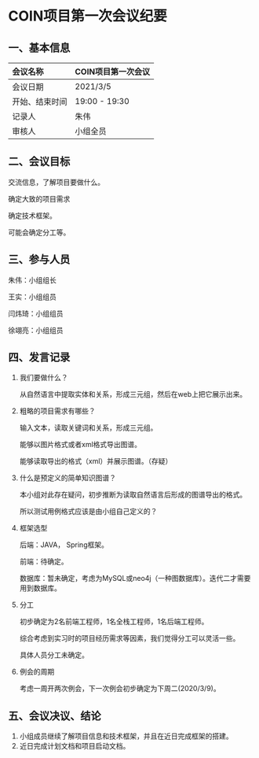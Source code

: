 

# COIN项目第一次会议纪要

## 一、基本信息

| 会议名称       | COIN项目第一次会议 |
| :------------- | ------------------ |
| 会议日期       | 2021/3/5           |
| 开始、结束时间 | 19:00 - 19:30      |
| 记录人         | 朱伟               |
| 审核人         | 小组全员           |

## 二、会议目标

交流信息，了解项目要做什么。

确定大致的项目需求

确定技术框架。

可能会确定分工等。

## 三、参与人员

朱伟：小组组长

王实：小组组员

闫炜琦：小组组员

徐翊亮：小组组员

## 四、发言记录

1. 我们要做什么？

   从自然语言中提取实体和关系，形成三元组，然后在web上把它展示出来。

2. 粗略的项目需求有哪些？

   输入文本，读取关键词和关系，形成三元组。

   能够以图片格式或者xml格式导出图谱。

   能够读取导出的格式（xml）并展示图谱。（存疑）

3. 什么是预定义的简单知识图谱？

   本小组对此存在疑问，初步推断为读取自然语言后形成的图谱导出的格式。

   所以测试用例格式应该是由小组自己定义的？

4. 框架选型

   后端：JAVA， Spring框架。

   前端：待确定。

   数据库：暂未确定，考虑为MySQL或neo4j（一种图数据库）。迭代二才需要用到数据库。

5. 分工

   初步确定为2名前端工程师，1名全栈工程师，1名后端工程师。

   综合考虑到实习时的项目经历需求等因素，我们觉得分工可以灵活一些。

   具体人员分工未确定。

6. 例会的周期

   考虑一周开两次例会，下一次例会初步确定为下周二(2020/3/9)。

## 五、会议决议、结论

1. 小组成员继续了解项目信息和技术框架，并且在近日完成框架的搭建。
2. 近日完成计划文档和项目启动文档。

